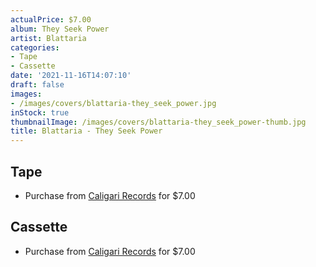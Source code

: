 ```yaml
---
actualPrice: $7.00
album: They Seek Power
artist: Blattaria
categories:
- Tape
- Cassette
date: '2021-11-16T14:07:10'
draft: false
images:
- /images/covers/blattaria-they_seek_power.jpg
inStock: true
thumbnailImage: /images/covers/blattaria-they_seek_power-thumb.jpg
title: Blattaria - They Seek Power
---
```


## Tape
* Purchase from [Caligari Records](https://caligarirecords.storenvy.com/products/34027981-blattaria-they-seek-power) for $7.00
## Cassette
* Purchase from [Caligari Records](https://caligarirecords.storenvy.com/products/34027981-blattaria-they-seek-power) for $7.00
